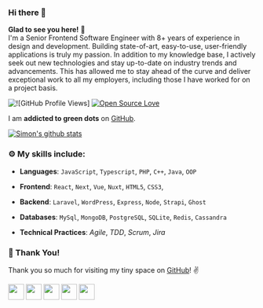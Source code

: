 ### Hi there 👋
**Glad to see you here!** :star_struck: <br>
I'm a Senior Frontend Software Engineer with 8+ years of experience in design and development. Building state-of-art, easy-to-use, user-friendly applications is truly my passion. In addition to my knowledge base, I actively seek out new technologies and stay up-to-date on industry trends and advancements. This has allowed me to stay ahead of the curve and deliver exceptional work to all my employers, including those I have worked for on a project basis.  


![![GitHub Profile Views]](https://komarev.com/ghpvc/?username=simongomes)
 [![Open Source Love](https://badges.frapsoft.com/os/v2/open-source.svg?v=103)](https://github.com/Prodip2416)

 
I am **addicted to green dots** on [GitHub](https://github.com/simongomes?tab=repositories).

[![Simon's github stats](https://github-readme-stats.vercel.app/api?username=simongomes&show_icons=true)](https://github.com/simongomes)

### :gear: My skills include:

- **Languages**: `JavaScript`, `Typescript`, `PHP`, `C++`, `Java`, `OOP`

- **Frontend**: `React`, `Next`, `Vue`, `Nuxt`, `HTML5`, `CSS3`,

- **Backend**: `Laravel`, `WordPress`, `Express`, `Node`, `Strapi`, `Ghost`

- **Databases**: `MySql`, `MongoDB`, `PostgreSQL`, `SQLite`, `Redis`, `Cassandra`

- **Technical Practices**: *Agile*, *TDD*, *Scrum*, *Jira*


### :hugs: Thank You!

Thank you so much for visiting my tiny space on [GitHub](https://github.com/simongomes)! :v:

<a href="https://twitter.com/busy_simon"><img src="https://raw.githubusercontent.com/vinitshahdeo/Water-Monitoring-System/master/assets/twitter.png" width="32px" height="32px"></a> <a href="https://www.facebook.com/sum.sim"><img src="https://raw.githubusercontent.com/vinitshahdeo/Water-Monitoring-System/master/assets/facebook.png" width="32px" height="32px"></a> <a href="https://www.linkedin.com/in/sumsim"><img src="https://raw.githubusercontent.com/vinitshahdeo/Water-Monitoring-System/master/assets/linkedin.png" width="32px" height="32px"></a> <a href="https://stackoverflow.com/users/3518548/simon-gomes"><img src="https://upload.wikimedia.org/wikipedia/commons/thumb/e/ef/Stack_Overflow_icon.svg/768px-Stack_Overflow_icon.svg.png" width="32px" height="32px"></a> <a href="https://simongomes.com"><img src="https://avatars.githubusercontent.com/u/1799122" width="32px" height="32px"></a>


<!-- ----
```javascript

if (_.isAwesome(thisRepo)) {
  thisRepo.star(); // thanks in advance :p
}

```
---- -->
